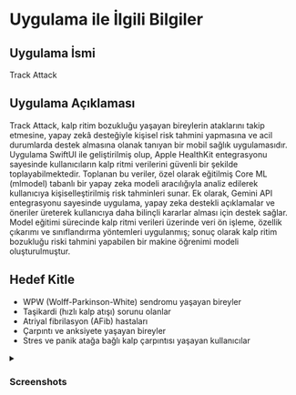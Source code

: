 # Uygulama ile İlgili Bilgiler

## Uygulama İsmi
Track Attack

## Uygulama Açıklaması
Track Attack, kalp ritim bozukluğu yaşayan bireylerin ataklarını takip etmesine, yapay zekâ desteğiyle kişisel risk tahmini yapmasına ve acil durumlarda destek almasına olanak tanıyan bir mobil sağlık uygulamasıdır.
Uygulama SwiftUI ile geliştirilmiş olup, Apple HealthKit entegrasyonu sayesinde kullanıcıların kalp ritmi verilerini güvenli bir şekilde toplayabilmektedir. Toplanan bu veriler, özel olarak eğitilmiş Core ML (mlmodel) tabanlı bir yapay zeka modeli aracılığıyla analiz edilerek kullanıcıya kişiselleştirilmiş risk tahminleri sunar.
Ek olarak, Gemini API entegrasyonu sayesinde uygulama, yapay zeka destekli açıklamalar ve öneriler üreterek kullanıcıya daha bilinçli kararlar alması için destek sağlar.
Model eğitimi sürecinde kalp ritmi verileri üzerinde veri ön işleme, özellik çıkarımı ve sınıflandırma yöntemleri uygulanmış; sonuç olarak kalp ritim bozukluğu riski tahmini yapabilen bir makine öğrenimi modeli oluşturulmuştur.

## Hedef Kitle
* WPW (Wolff-Parkinson-White) sendromu yaşayan bireyler
* Taşikardi (hızlı kalp atışı) sorunu olanlar
* Atriyal fibrilasyon (AFib) hastaları
* Çarpıntı ve anksiyete yaşayan bireyler
* Stres ve panik atağa bağlı kalp çarpıntısı yaşayan kullanıcılar


<details>
  <summary><h3>Screenshots</h3></summary>

  <h4> Kayıt ol ve Giriş Yap Ekranları</h4>
  <table>
    <tr>
      <td><img src="https://github.com/TrackAttackk/TrackAttack/blob/main/Screenshots/signUp.png" width="150"/></td>
      <td><img src="https://github.com/TrackAttackk/TrackAttack/blob/main/Screenshots/signIn.png" width="150"/></td>
    </tr>
  </table>

  <h4>Bilgileri Ekle Ekranları</h4>
  <table>
    <tr>
      <td><img src="https://github.com/TrackAttackk/TrackAttack/blob/main/Screenshots/name.png" width="200"/></td>
      <td><img src="https://github.com/TrackAttackk/TrackAttack/blob/main/Screenshots/age.png" width="200"/></td>
      <td><img src="https://github.com/TrackAttackk/TrackAttack/blob/main/Screenshots/gender.png" width="200"/></td>
      <td><img src="https://github.com/TrackAttackk/TrackAttack/blob/main/Screenshots/smoking.png" width="200"/></td>
      <td><img src="https://github.com/TrackAttackk/TrackAttack/blob/main/Screenshots/family.png" width="200"/></td>
      <td><img src="https://github.com/TrackAttackk/TrackAttack/blob/main/Screenshots/attack.png" width="200"/></td>
    </tr>
  </table>

  <h4>Anasayfa, Geçmiş Ataklar, Sohbet ve Profil Ekranları</h4>
  <table>
    <tr>
      <td><img src="https://github.com/TrackAttackk/TrackAttack/blob/main/Screenshots/homeView.png" width="200"/></td>
      <td><img src="https://github.com/TrackAttackk/TrackAttack/blob/main/Screenshots/historyAttack.png" width="200"/></td>
      <td><img src="https://github.com/TrackAttackk/TrackAttack/blob/main/Screenshots/detailAttack.png" width="200"/></td>
      <td><img src="https://github.com/TrackAttackk/TrackAttack/blob/main/Screenshots/chatbot.png" width="200"/></td>
      <td><img src="https://github.com/TrackAttackk/TrackAttack/blob/main/Screenshots/profile.png" width="200"/></td>
   </tr>
  </table>

  <h4>Atak Ekle ve Nefes Al Ekranları</h4>
  <table>
    <tr>
      <td><img src="https://github.com/TrackAttackk/TrackAttack/blob/main/Screenshots/addAttack.png" width="200"/></td>
      <td><img src="https://github.com/TrackAttackk/TrackAttack/blob/main/Screenshots/breathing.png" width="200"/></td>
   </tr>
  </table>

</details>
